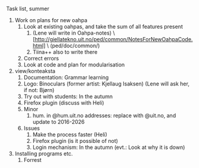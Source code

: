 Task list, summer

1. Work on plans for new oahpa
    1. Look at existing oahpas, and take the sum of all features present 
        1. (Lene will write in Oahpa-notes) \\
    [http://giellatekno.uit.no/ped/common/NotesForNewOahpaCode.html]  \\
    (ped/doc/common/)
        1. Tiina++ also to write there 
    1. Correct errors
    1. Look at code and plan for modularisation
1. view/konteaksta
    1. Documentation: Grammar learning
    1. Logo: Binoculars (former artist: Kjellaug Isaksen) (Lene will ask her, if not: Bjørn)
    1. Try out with students: In the autumn
    1. Firefox plugin (discuss with Heli)
    1. Minor
        1. hum. in @hum.uit.no addresses: replace with @uit.no, and update to 2016-2026
    1. Issues
        1. Make the process faster (Heli)
        1. Firefox plugin (is it possible of not)
        1. Login mechanism: In the autumn (evt.: Look at why it is down)
1. Installing programs etc.
    1. Forrest
